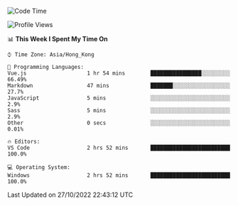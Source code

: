 <!--START_SECTION:waka-->
![Code Time](http://img.shields.io/badge/Code%20Time-26%20hrs%2018%20mins-blue)

![Profile Views](http://img.shields.io/badge/Profile%20Views-4-blue)

📊 **This Week I Spent My Time On** 

```text
⌚︎ Time Zone: Asia/Hong_Kong

💬 Programming Languages: 
Vue.js                   1 hr 54 mins        ████████████████░░░░░░░░░   66.49% 
Markdown                 47 mins             ███████░░░░░░░░░░░░░░░░░░   27.7% 
JavaScript               5 mins              ░░░░░░░░░░░░░░░░░░░░░░░░░   2.9% 
Sass                     5 mins              ░░░░░░░░░░░░░░░░░░░░░░░░░   2.9% 
Other                    0 secs              ░░░░░░░░░░░░░░░░░░░░░░░░░   0.01%

🔥 Editors: 
VS Code                  2 hrs 52 mins       █████████████████████████   100.0%

💻 Operating System: 
Windows                  2 hrs 52 mins       █████████████████████████   100.0%

```


 Last Updated on 27/10/2022 22:43:12 UTC
<!--END_SECTION:waka-->
